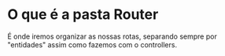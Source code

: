 # O que é a pasta Router

É onde iremos organizar as nossas rotas, separando sempre por "entidades" assim como fazemos com o controllers.
